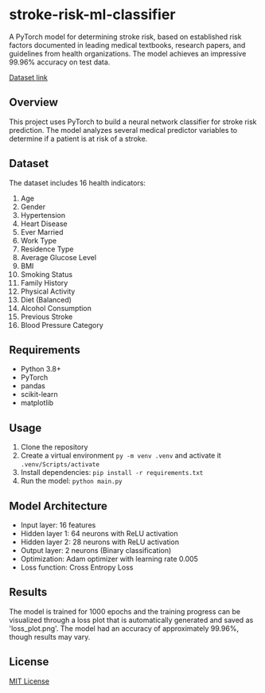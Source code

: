 # stroke-risk-ml-classifier

A PyTorch model for determining stroke risk, based on established risk factors documented in leading medical textbooks, research papers, and guidelines from health organizations. The model achieves an impressive 99.96% accuracy on test data.

[Dataset link](https://www.kaggle.com/datasets/mahatiratusher/stroke-risk-prediction-dataset/)

## Overview

This project uses PyTorch to build a neural network classifier for stroke risk prediction. The model analyzes several medical predictor variables to determine if a patient is at risk of a stroke.

## Dataset

The dataset includes 16 health indicators:

1. Age
2. Gender
3. Hypertension
4. Heart Disease
5. Ever Married
6. Work Type
7. Residence Type
8. Average Glucose Level
9. BMI
10. Smoking Status
11. Family History
12. Physical Activity
13. Diet (Balanced)
14. Alcohol Consumption
15. Previous Stroke
16. Blood Pressure Category

## Requirements

- Python 3.8+
- PyTorch
- pandas
- scikit-learn
- matplotlib

## Usage

1. Clone the repository
2. Create a virtual environment `py -m venv .venv` and activate it `.venv/Scripts/activate`
3. Install dependencies: `pip install -r requirements.txt`
4. Run the model: `python main.py`

## Model Architecture

- Input layer: 16 features
- Hidden layer 1: 64 neurons with ReLU activation
- Hidden layer 2: 28 neurons with ReLU activation
- Output layer: 2 neurons (Binary classification)
- Optimization: Adam optimizer with learning rate 0.005
- Loss function: Cross Entropy Loss

## Results

The model is trained for 1000 epochs and the training progress can be visualized through a loss plot that is automatically generated and saved as 'loss_plot.png'.
The model had an accuracy of approximately 99.96%, though results may vary.

## License

[MIT License](LICENSE)
